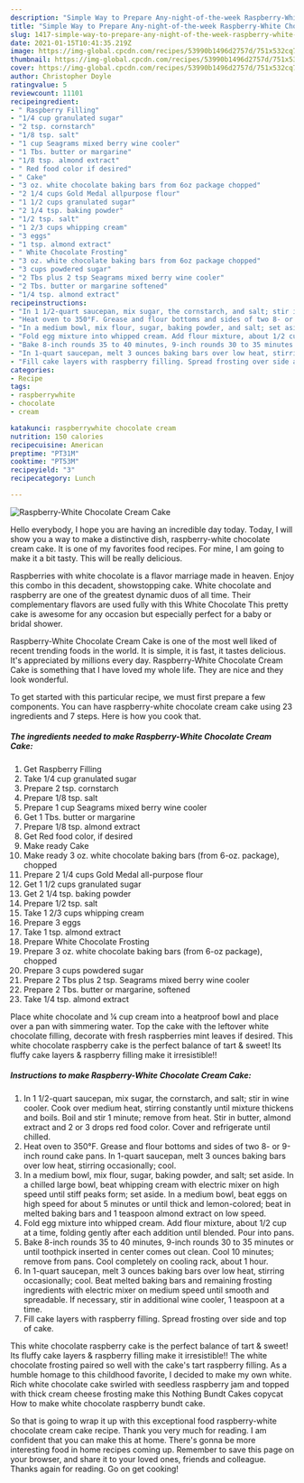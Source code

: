 ```yaml
---
description: "Simple Way to Prepare Any-night-of-the-week Raspberry-White Chocolate Cream Cake"
title: "Simple Way to Prepare Any-night-of-the-week Raspberry-White Chocolate Cream Cake"
slug: 1417-simple-way-to-prepare-any-night-of-the-week-raspberry-white-chocolate-cream-cake
date: 2021-01-15T10:41:35.219Z
image: https://img-global.cpcdn.com/recipes/53990b1496d2757d/751x532cq70/raspberry-white-chocolate-cream-cake-recipe-main-photo.jpg
thumbnail: https://img-global.cpcdn.com/recipes/53990b1496d2757d/751x532cq70/raspberry-white-chocolate-cream-cake-recipe-main-photo.jpg
cover: https://img-global.cpcdn.com/recipes/53990b1496d2757d/751x532cq70/raspberry-white-chocolate-cream-cake-recipe-main-photo.jpg
author: Christopher Doyle
ratingvalue: 5
reviewcount: 11101
recipeingredient:
- " Raspberry Filling"
- "1/4 cup granulated sugar"
- "2 tsp. cornstarch"
- "1/8 tsp. salt"
- "1 cup Seagrams mixed berry wine cooler"
- "1 Tbs. butter or margarine"
- "1/8 tsp. almond extract"
- " Red food color if desired"
- " Cake"
- "3 oz. white chocolate baking bars from 6oz package chopped"
- "2 1/4 cups Gold Medal allpurpose flour"
- "1 1/2 cups granulated sugar"
- "2 1/4 tsp. baking powder"
- "1/2 tsp. salt"
- "1 2/3 cups whipping cream"
- "3 eggs"
- "1 tsp. almond extract"
- " White Chocolate Frosting"
- "3 oz. white chocolate baking bars from 6oz package chopped"
- "3 cups powdered sugar"
- "2 Tbs plus 2 tsp Seagrams mixed berry wine cooler"
- "2 Tbs. butter or margarine softened"
- "1/4 tsp. almond extract"
recipeinstructions:
- "In 1 1/2-quart saucepan, mix sugar, the cornstarch, and salt; stir in wine cooler. Cook over medium heat, stirring constantly until mixture thickens and boils. Boil and stir 1 minute; remove from heat. Stir in butter, almond extract and 2 or 3 drops red food color. Cover and refrigerate until chilled."
- "Heat oven to 350°F. Grease and flour bottoms and sides of two 8- or 9-inch round cake pans. In 1-quart saucepan, melt 3 ounces baking bars over low heat, stirring occasionally; cool."
- "In a medium bowl, mix flour, sugar, baking powder, and salt; set aside. In a chilled large bowl, beat whipping cream with electric mixer on high speed until stiff peaks form; set aside. In a medium bowl, beat eggs on high speed for about 5 minutes or until thick and lemon-colored; beat in melted baking bars and 1 teaspoon almond extract on low speed."
- "Fold egg mixture into whipped cream. Add flour mixture, about 1/2 cup at a time, folding gently after each addition until blended. Pour into pans."
- "Bake 8-inch rounds 35 to 40 minutes, 9-inch rounds 30 to 35 minutes or until toothpick inserted in center comes out clean. Cool 10 minutes; remove from pans. Cool completely on cooling rack, about 1 hour."
- "In 1-quart saucepan, melt 3 ounces baking bars over low heat, stirring occasionally; cool. Beat melted baking bars and remaining frosting ingredients with electric mixer on medium speed until smooth and spreadable. If necessary, stir in additional wine cooler, 1 teaspoon at a time."
- "Fill cake layers with raspberry filling. Spread frosting over side and top of cake."
categories:
- Recipe
tags:
- raspberrywhite
- chocolate
- cream

katakunci: raspberrywhite chocolate cream 
nutrition: 150 calories
recipecuisine: American
preptime: "PT31M"
cooktime: "PT53M"
recipeyield: "3"
recipecategory: Lunch

---
```



![Raspberry-White Chocolate Cream Cake](https://img-global.cpcdn.com/recipes/53990b1496d2757d/751x532cq70/raspberry-white-chocolate-cream-cake-recipe-main-photo.jpg)

Hello everybody, I hope you are having an incredible day today. Today, I will show you a way to make a distinctive dish, raspberry-white chocolate cream cake. It is one of my favorites food recipes. For mine, I am going to make it a bit tasty. This will be really delicious.

Raspberries with white chocolate is a flavor marriage made in heaven. Enjoy this combo in this decadent, showstopping cake. White chocolate and raspberry are one of the greatest dynamic duos of all time. Their complementary flavors are used fully with this White Chocolate This pretty cake is awesome for any occasion but especially perfect for a baby or bridal shower.

Raspberry-White Chocolate Cream Cake is one of the most well liked of recent trending foods in the world. It is simple, it is fast, it tastes delicious. It's appreciated by millions every day. Raspberry-White Chocolate Cream Cake is something that I have loved my whole life. They are nice and they look wonderful.


To get started with this particular recipe, we must first prepare a few components. You can have raspberry-white chocolate cream cake using 23 ingredients and 7 steps. Here is how you cook that.

<!--inarticleads1-->

##### The ingredients needed to make Raspberry-White Chocolate Cream Cake:

1. Get  Raspberry Filling
1. Take 1/4 cup granulated sugar
1. Prepare 2 tsp. cornstarch
1. Prepare 1/8 tsp. salt
1. Prepare 1 cup Seagrams mixed berry wine cooler
1. Get 1 Tbs. butter or margarine
1. Prepare 1/8 tsp. almond extract
1. Get  Red food color, if desired
1. Make ready  Cake
1. Make ready 3 oz. white chocolate baking bars (from 6-oz. package), chopped
1. Prepare 2 1/4 cups Gold Medal all-purpose flour
1. Get 1 1/2 cups granulated sugar
1. Get 2 1/4 tsp. baking powder
1. Prepare 1/2 tsp. salt
1. Take 1 2/3 cups whipping cream
1. Prepare 3 eggs
1. Take 1 tsp. almond extract
1. Prepare  White Chocolate Frosting
1. Prepare 3 oz. white chocolate baking bars (from 6-oz package), chopped
1. Prepare 3 cups powdered sugar
1. Prepare 2 Tbs plus 2 tsp. Seagrams mixed berry wine cooler
1. Prepare 2 Tbs. butter or margarine, softened
1. Take 1/4 tsp. almond extract


Place white chocolate and ¼ cup cream into a heatproof bowl and place over a pan with simmering water. Top the cake with the leftover white chocolate filling, decorate with fresh raspberries mint leaves if desired. This white chocolate raspberry cake is the perfect balance of tart &amp; sweet! Its fluffy cake layers &amp; raspberry filling make it irresistible!! 

<!--inarticleads2-->

##### Instructions to make Raspberry-White Chocolate Cream Cake:

1. In 1 1/2-quart saucepan, mix sugar, the cornstarch, and salt; stir in wine cooler. Cook over medium heat, stirring constantly until mixture thickens and boils. Boil and stir 1 minute; remove from heat. Stir in butter, almond extract and 2 or 3 drops red food color. Cover and refrigerate until chilled.
1. Heat oven to 350°F. Grease and flour bottoms and sides of two 8- or 9-inch round cake pans. In 1-quart saucepan, melt 3 ounces baking bars over low heat, stirring occasionally; cool.
1. In a medium bowl, mix flour, sugar, baking powder, and salt; set aside. In a chilled large bowl, beat whipping cream with electric mixer on high speed until stiff peaks form; set aside. In a medium bowl, beat eggs on high speed for about 5 minutes or until thick and lemon-colored; beat in melted baking bars and 1 teaspoon almond extract on low speed.
1. Fold egg mixture into whipped cream. Add flour mixture, about 1/2 cup at a time, folding gently after each addition until blended. Pour into pans.
1. Bake 8-inch rounds 35 to 40 minutes, 9-inch rounds 30 to 35 minutes or until toothpick inserted in center comes out clean. Cool 10 minutes; remove from pans. Cool completely on cooling rack, about 1 hour.
1. In 1-quart saucepan, melt 3 ounces baking bars over low heat, stirring occasionally; cool. Beat melted baking bars and remaining frosting ingredients with electric mixer on medium speed until smooth and spreadable. If necessary, stir in additional wine cooler, 1 teaspoon at a time.
1. Fill cake layers with raspberry filling. Spread frosting over side and top of cake.


This white chocolate raspberry cake is the perfect balance of tart &amp; sweet! Its fluffy cake layers &amp; raspberry filling make it irresistible!! The white chocolate frosting paired so well with the cake&#39;s tart raspberry filling. As a humble homage to this childhood favorite, I decided to make my own white. Rich white chocolate cake swirled with seedless raspberry jam and topped with thick cream cheese frosting make this Nothing Bundt Cakes copycat How to make white chocolate raspberry bundt cake. 

So that is going to wrap it up with this exceptional food raspberry-white chocolate cream cake recipe. Thank you very much for reading. I am confident that you can make this at home. There's gonna be more interesting food in home recipes coming up. Remember to save this page on your browser, and share it to your loved ones, friends and colleague. Thanks again for reading. Go on get cooking!
